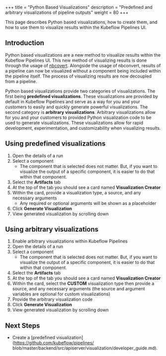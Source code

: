 +++
title = "Python Based Visualizations"
description = "Predefined and arbitrary visualizations of pipeline outputs"
weight = 80
+++

This page describes Python based visualizations, how to create them, and how to
use them to visualize results within the Kubeflow Pipelines UI.

## Introduction

Python based visualizations are a new method to visualize results within the
Kubeflow Pipelines UI. This new method of visualizing results is done through
the usage of [nbcovert](https://github.com/jupyter/nbconvert). Alongside the
usage of nbconvert, results of a pipeline can now be visualized without a
component being included within the pipeline itself. The process of visualizing
results are now decoupled from a pipeline.

Python based visualizations provide two categories of visualizations. The first
being **predefined visualizations**. These visualizations are provided by
default in Kubeflow Pipelines and serve as a way for you and your customers to
easily and quickly generate powerful visualizations. The second category is
**arbitrary visualizations**. Arbitrary visualizations allow for you and your
customers to provided Python visualization code to be used to generate
visualizations. These visualizations allow for rapid development,
experimentation, and customizability when visualizing results.

## Using predefined visualizations

1. Open the details of a run
2. Select a component
    * The component that is selected does not matter. But, if you want to
    visualize the output of a specific component, it is easier to do that within
    that component.
3. Select the **Artifacts** tab
4. At the top of the tab you should see a card named **Visualization Creator**
5. Within the card, provide a visualization type, a source, and any necessary
arguments
    * Any required or optional arguments will be shown as a placeholder
6. Click **Generate Visualization**
7. View generated visualization by scrolling down

## Using arbitrary visualizations

1. Enable arbitrary visualizations within Kubeflow Pipelines
2. Open the details of a run
3. Select a component
    * The component that is selected does not matter. But, if you want to
    visualize the output of a specific component, it is easier to do that within
    that component.
4. Select the **Artifacts** tab
5. At the top of the tab you should see a card named **Visualization Creator**
6. Within the card, select the **CUSTOM** visualization type then provide a
source, and any necessary arguments (the source and argument variables are
optional for custom visualizations)
7. Provide the arbitrary visualization code
8. Click **Generate Visualization**
9. View generated visualization by scrolling down

## Next Steps
* Create a [predefined visualization](https://github.com/kubeflow/pipelines/
blob/master/backend/src/apiserver/visualization/developer_guide.md).